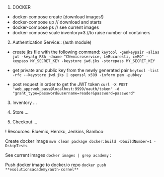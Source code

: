 ﻿1. DOCKER
 - docker-compose create (download images!)
 - docker-compose up // download and starts
 - docker-compose ps // see current images
 - docker-compose scale inventory=3 //to raise number of containers 

2. Authentication Service:: (auth module)

- create jks file with the following command:
 `keytool -genkeypair -alias jwt -keyalg RSA -dname "CN=microservice, L=Bucuresti, c=RO" -keypass MY_SECRET_KEY -keystore jwd.jks -storepass MY_SECRET_KEY`
- get private and public key from the newly generated pair 
 `keytool -list -rfc --keystore jwd.jks | openssl x509 -inform pem -pubkey`

- post request in order to get the JWT token
 `curl -X POST "web_app:web_pass@localhost:9999/oauth/token" -d "grant_type=password&username=reader&password=password" `

3. Inventory
...

4. Store
...

5. Checkout
...


! Resources:
Bluemix, Heroku, Jenkins, Bamboo

Create docker image
`mvn clean package docker:build -DbuildNumber=1 -DskipTests`

See current images
`docker images | grep academy` : 

Push docker image to docker.io repo
`docker push **esolutionsacademy/auth-cornel**`
